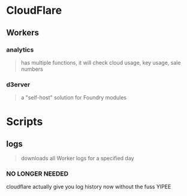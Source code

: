 # CloudFlare
## Workers
### analytics
> has multiple functions, it will check cloud usage, key usage, sale numbers

### d3erver
> a "self-host" solution for Foundry modules


# Scripts
## logs
> downloads all Worker logs for a specified day

### NO LONGER NEEDED
cloudflare actually give you log history now without the fuss YIPEE
